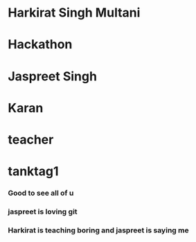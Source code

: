 # Harkirat Singh Multani 
# Hackathon
# Jaspreet Singh 
# Karan 
# teacher 
# tanktag1
### Good to see all of u
### jaspreet is loving git
### Harkirat is teaching boring and jaspreet is saying me 